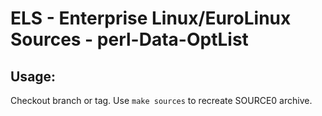 # ELS - Enterprise Linux/EuroLinux Sources - perl-Data-OptList
 
## Usage:
  Checkout branch or tag. Use `make sources` to recreate  SOURCE0 archive.

